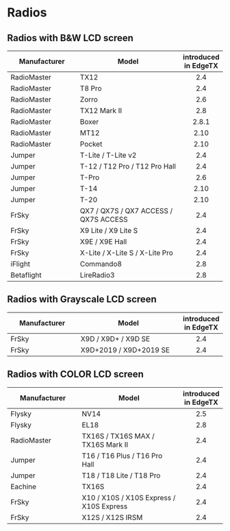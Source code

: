 # Radios

## Radios with B\&W LCD screen

<table><thead><tr><th width="190">Manufacturer</th><th width="365">Model</th><th align="center">introduced in EdgeTX</th></tr></thead><tbody><tr><td>RadioMaster</td><td>TX12</td><td align="center">2.4</td></tr><tr><td>RadioMaster</td><td>T8 Pro</td><td align="center">2.4</td></tr><tr><td>RadioMaster</td><td>Zorro</td><td align="center">2.6</td></tr><tr><td>RadioMaster</td><td>TX12 Mark II</td><td align="center">2.8</td></tr><tr><td>RadioMaster</td><td> Boxer</td><td align="center">2.8.1</td></tr><tr><td>RadioMaster</td><td>MT12</td><td align="center">2.10</td></tr><tr><td>RadioMaster</td><td>Pocket </td><td align="center">2.10</td></tr><tr><td>Jumper</td><td>T-Lite / T-Lite v2</td><td align="center">2.4</td></tr><tr><td>Jumper</td><td>T-12 / T12 Pro / T12 Pro Hall</td><td align="center">2.4</td></tr><tr><td>Jumper</td><td>T-Pro</td><td align="center">2.6</td></tr><tr><td>Jumper</td><td>T-14</td><td align="center">2.10</td></tr><tr><td>Jumper</td><td>T-20</td><td align="center">2.10</td></tr><tr><td>FrSky</td><td>QX7 / QX7S / QX7 ACCESS / QX7S ACCESS</td><td align="center">2.4</td></tr><tr><td>FrSky</td><td>X9 Lite / X9 Lite S</td><td align="center">2.4</td></tr><tr><td>FrSky</td><td>X9E / X9E Hall</td><td align="center">2.4</td></tr><tr><td>FrSky</td><td>X-Lite / X-Lite S / X-Lite Pro</td><td align="center">2.4</td></tr><tr><td>iFlight</td><td>Commando8</td><td align="center">2.8</td></tr><tr><td>Betaflight</td><td>LireRadio3</td><td align="center">2.8</td></tr></tbody></table>

## Radios with Grayscale LCD screen

<table><thead><tr><th width="190">Manufacturer</th><th width="365">Model</th><th align="center">introduced in EdgeTX</th></tr></thead><tbody><tr><td>FrSky</td><td>X9D / X9D+ / X9D SE</td><td align="center">2.4</td></tr><tr><td>FrSky</td><td>X9D+2019 / X9D+2019 SE</td><td align="center">2.4</td></tr></tbody></table>

## Radios with COLOR LCD screen

<table><thead><tr><th width="190">Manufacturer</th><th width="365">Model</th><th align="center">introduced in EdgeTX</th></tr></thead><tbody><tr><td>Flysky</td><td>NV14</td><td align="center">2.5</td></tr><tr><td>Flysky</td><td>EL18</td><td align="center">2.8</td></tr><tr><td>RadioMaster</td><td>TX16S / TX16S MAX / TX16S Mark II</td><td align="center">2.4</td></tr><tr><td>Jumper</td><td>T16 / T16 Plus / T16 Pro Hall</td><td align="center">2.4</td></tr><tr><td>Jumper</td><td>T18 / T18 Lite / T18 Pro</td><td align="center">2.4</td></tr><tr><td>Eachine</td><td>TX16S</td><td align="center">2.4</td></tr><tr><td>FrSky</td><td>X10 / X10S / X10S Express / X10S Express</td><td align="center">2.4</td></tr><tr><td>FrSky</td><td>X12S / X12S IRSM</td><td align="center">2.4</td></tr></tbody></table>

###

